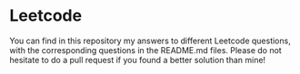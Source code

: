 # Leetcode
You can find in this repository my answers to different Leetcode questions, with the corresponding questions in the README.md files.
Please do not hesitate to do a pull request if you found a better solution than mine!
